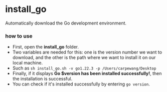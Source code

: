 # install_go
Automatically download the Go development environment.

### how to use 
* First, open the **install_go** folder.
* Two variables are needed for this: one is the version number we want to download, and the other is the path where we want to install it on our local machine.
* Such as `sh install_go.sh -v go1.22.3 -p /Users/carpewang/Desktop`
* Finally, if it displays **Go $version has been installed successfully!**, then the installation is successful. 
* You can check if it's installed successfully by entering `go version`.
